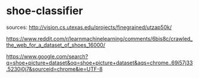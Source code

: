 # shoe-classifier

sources: http://vision.cs.utexas.edu/projects/finegrained/utzap50k/

https://www.reddit.com/r/learnmachinelearning/comments/6bis8c/crawled_the_web_for_a_dataset_of_shoes_16000/

https://www.google.com/search?q=shoe+picture+dataset&oq=shoe+picture+dataset&aqs=chrome..69i57j33.5230j0j7&sourceid=chrome&ie=UTF-8
